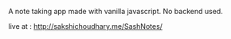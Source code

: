 A note taking app made with vanilla javascript. No backend used.

live at : http://sakshichoudhary.me/SashNotes/
